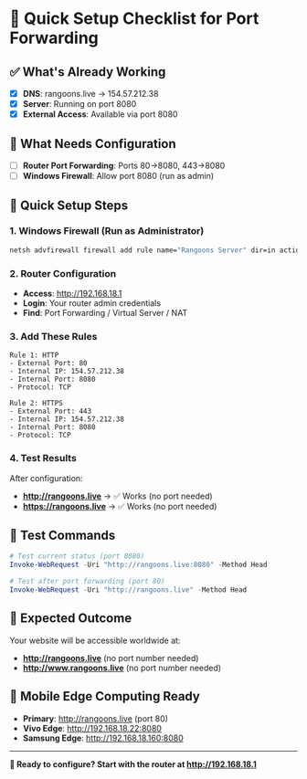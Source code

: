 # 🚀 Quick Setup Checklist for Port Forwarding

## ✅ What's Already Working
- [x] **DNS**: rangoons.live → 154.57.212.38
- [x] **Server**: Running on port 8080
- [x] **External Access**: Available via port 8080

## 🔧 What Needs Configuration
- [ ] **Router Port Forwarding**: Ports 80→8080, 443→8080
- [ ] **Windows Firewall**: Allow port 8080 (run as admin)

## 🎯 Quick Setup Steps

### 1. Windows Firewall (Run as Administrator)
```cmd
netsh advfirewall firewall add rule name="Rangoons Server" dir=in action=allow protocol=TCP localport=8080
```

### 2. Router Configuration
- **Access**: http://192.168.18.1
- **Login**: Your router admin credentials
- **Find**: Port Forwarding / Virtual Server / NAT

### 3. Add These Rules
```
Rule 1: HTTP
- External Port: 80
- Internal IP: 154.57.212.38
- Internal Port: 8080
- Protocol: TCP

Rule 2: HTTPS
- External Port: 443
- Internal IP: 154.57.212.38
- Internal Port: 8080
- Protocol: TCP
```

### 4. Test Results
After configuration:
- **http://rangoons.live** → ✅ Works (no port needed)
- **https://rangoons.live** → ✅ Works (no port needed)

## 🧪 Test Commands
```powershell
# Test current status (port 8080)
Invoke-WebRequest -Uri "http://rangoons.live:8080" -Method Head

# Test after port forwarding (port 80)
Invoke-WebRequest -Uri "http://rangoons.live" -Method Head
```

## 🎉 Expected Outcome
Your website will be accessible worldwide at:
- **http://rangoons.live** (no port number needed)
- **http://www.rangoons.live** (no port number needed)

## 📱 Mobile Edge Computing Ready
- **Primary**: http://rangoons.live (port 80)
- **Vivo Edge**: http://192.168.18.22:8080
- **Samsung Edge**: http://192.168.18.160:8080

---

**🚀 Ready to configure? Start with the router at http://192.168.18.1**
